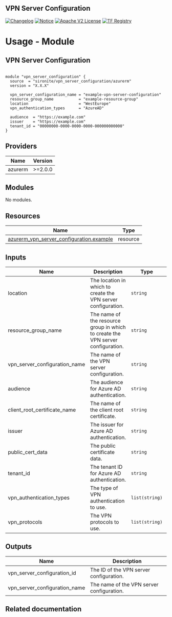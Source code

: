 <!-- BEGIN_TF_DOCS -->
 ## VPN Server Configuration
[![Changelog](https://img.shields.io/badge/changelog-release-green.svg)](Invullen) [![Notice](https://img.shields.io/badge/notice-copyright-yellow.svg)](NOTICE) [![Apache V2 License](https://img.shields.io/badge/license-Apache%20V2-orange.svg)](LICENSE) [![TF Registry](https://img.shields.io/badge/terraform-registry-blue.svg)](https://registry.terraform.io/providers/hashicorp/azurerm/latest/docs/resources/vpn_server_configuration)

# Usage - Module

## VPN Server Configuration

```hcl

module "vpn_server_configuration" {
  source  = "sironite/vpn_server_configuration/azurerm"
  version = "X.X.X"

  vpn_server_configuration_name = "example-vpn-server-configuration"
  resource_group_name           = "example-resource-group"
  location                      = "WestEurope"
  vpn_authentication_types      = "AzureAD"

  audience  = "https://example.com"
  issuer    = "https://example.com"
  tenant_id = "00000000-0000-0000-0000-000000000000"
}

```

## Providers

| Name | Version |
|------|---------|
| azurerm | >=2.0.0 |

## Modules

No modules.

## Resources

| Name | Type |
|------|------|
| [azurerm_vpn_server_configuration.example](https://registry.terraform.io/providers/hashicorp/azurerm/latest/docs/resources/vpn_server_configuration) | resource |

## Inputs

| Name | Description | Type | Required |
|------|-------------|------|:--------:|
| location | The location in which to create the VPN server configuration. | `string` | yes |
| resource\_group\_name | The name of the resource group in which to create the VPN server configuration. | `string` | yes |
| vpn\_server\_configuration\_name | The name of the VPN server configuration. | `string` | yes |
| audience | The audience for Azure AD authentication. | `string` | no |
| client\_root\_certificate\_name | The name of the client root certificate. | `string` | no |
| issuer | The issuer for Azure AD authentication. | `string` | no |
| public\_cert\_data | The public certificate data. | `string` | no |
| tenant\_id | The tenant ID for Azure AD authentication. | `string` | no |
| vpn\_authentication\_types | The type of VPN authentication to use. | `list(string)` | no |
| vpn\_protocols | The VPN protocols to use. | `list(string)` | no |

## Outputs

| Name | Description |
|------|-------------|
| vpn\_server\_configuration\_id | The ID of the VPN server configuration. |
| vpn\_server\_configuration\_name | The name of the VPN server configuration. |

## Related documentation
<!-- END_TF_DOCS -->